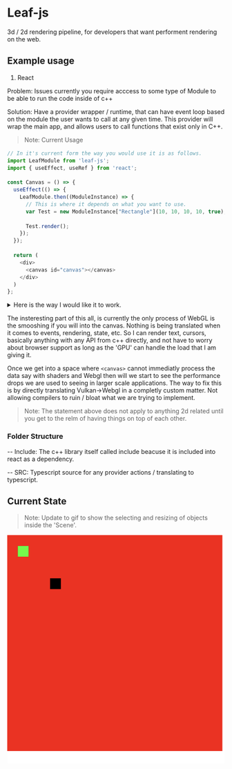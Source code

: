# Leaf-js

3d / 2d rendering pipeline, for developers that want performent rendering on the web.

## Example usage

1. React

Problem: Issues currently you require acccess to some type of Module to be able to run the code inside of c++

Solution: Have a provider wrapper / runtime, that can have event loop based on the module the user wants to call at any given time. This provider will wrap the main app, and allows users to call functions that exist only in C++.

> Note: Current Usage
```typescript
// In it's current form the way you would use it is as follows.
import LeafModule from 'leaf-js'; 
import { useEffect, useRef } from 'react';

const Canvas = () => {
  useEffect(() => {
    LeafModule.then((ModuleInstance) => {
      // This is where it depends on what you want to use.
      var Test = new ModuleInstance["Rectangle"](10, 10, 10, 10, true);

      Test.render();
    }); 
  });

  return (
    <div>
      <canvas id="canvas"></canvas>
    </div>
  )
};
```

<details><summary>Here is the way I would like it to work.</summary>

The Main Goal is to improve the user expierence of something like Three.js, or reactFiber. At the same time the goal is to improve proformance, and make sure the developer can have the best possible expierence with complex or simple 3d renders.

```typescript
import Leaf from 'leaf-js';

// All of these options have defaults.
const CubeRender = () => {
  return (
    {Leaf.Cube({ // Return a cube inside a canvas, that you can append to.
      x: 100, 
      y: 100,
      w: 100,
      h: 100,
      animation: {
        rotation: {
          x: { -32, 1s }
        }
      },
      color: {
        r: 0,
        g: 0,
        b: 0,
        a: 0,
      }
    })}
  )
};
```

```typescript
import Leaf, {Provider} from 'leaf-js';

const ParentCube = () => {
  return (
    <Provider
      server=?
      address=?
      returnType=?
    >
      /* The provider controls mutliple people controlling cubes at the same time, say multiplayer. */
    </Provider>
  )
}
```

</details> 

The insteresting part of this all, is currently the only process of WebGL is the smooshing if you will into the canvas. Nothing is being translated when it comes to events, rendering, state, etc. So I can render text, cursors, basically anything with any API from c++ directly, and not have to worry about browser support as long as the 'GPU' can handle the load that I am giving it. 

Once we get into a space where `<canvas>` cannot immediatly process the data say with shaders and Webgl then will we start to see the performance drops we are used to seeing in larger scale applications. The way to fix this is by directly translating Vulkan->Webgl in a completly custom matter. Not allowing compilers to ruin / bloat what we are trying to implement.

> Note: The statement above does not apply to anything 2d related until you get to the relm of having things on top of each other.

### Folder Structure

-- Include: The c++ library itself called include beacuse it is included into react as a dependency.

-- SRC: Typescript source for any provider actions / translating to typescript.

## Current State

> Note: Update to gif to show the selecting and resizing of objects inside the 'Scene'.

![docs](docs/state.png)